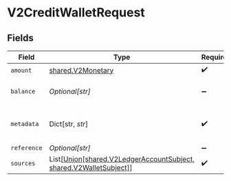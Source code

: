 # V2CreditWalletRequest


## Fields

| Field                                                                                                  | Type                                                                                                   | Required                                                                                               | Description                                                                                            |
| ------------------------------------------------------------------------------------------------------ | ------------------------------------------------------------------------------------------------------ | ------------------------------------------------------------------------------------------------------ | ------------------------------------------------------------------------------------------------------ |
| `amount`                                                                                               | [shared.V2Monetary](../../models/shared/v2monetary.md)                                                 | :heavy_check_mark:                                                                                     | N/A                                                                                                    |
| `balance`                                                                                              | *Optional[str]*                                                                                        | :heavy_minus_sign:                                                                                     | The balance to credit                                                                                  |
| `metadata`                                                                                             | Dict[str, *str*]                                                                                       | :heavy_check_mark:                                                                                     | Metadata associated with the wallet.                                                                   |
| `reference`                                                                                            | *Optional[str]*                                                                                        | :heavy_minus_sign:                                                                                     | N/A                                                                                                    |
| `sources`                                                                                              | List[[Union[shared.V2LedgerAccountSubject, shared.V2WalletSubject]](../../models/shared/v2subject.md)] | :heavy_check_mark:                                                                                     | N/A                                                                                                    |